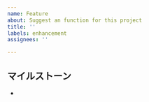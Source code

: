 ```yaml
---
name: Feature 
about: Suggest an function for this project
title: ''
labels: enhancement
assignees: ''

---
```


## マイルストーン
* 